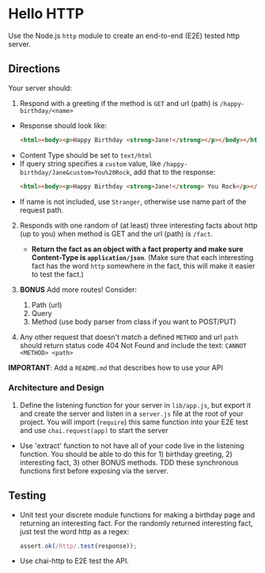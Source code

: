 Hello HTTP
======

Use the Node.js `http` module to create an end-to-end (E2E) tested http server. 

## Directions

Your server should:

1. Respond with a greeting if the method is `GET` and url (path) is `/happy-birthday/<name>`
  * Response should look like: 
      ```html
      <html><body><p>Happy Birthday <strong>Jane!</strong></p></body></html>
      ```
  * Content Type should be set to `text/html`
  * If query string specifies a `custom` value, like `/happy-birthday/Jane&custom=You%20Rock`, add that
  to the response: 
      ```html
      <html><body><p>Happy Birthday <strong>Jane!</strong> You Rock</p></body></html>
      ```
  * If name is not included, use `Stranger`, otherwise use name part of the request path.
  
2. Responds with one random of (at least) three interesting facts about http (up to you) when method is 
GET and the url (path) is `/fact`. 
    * **Return the fact as an object with a fact property and make sure Content-Type 
is `application/json`**. (Make sure that each interesting fact has the word `http` somewhere in the fact, 
this will make it easier to test the fact.)

3. **BONUS** Add more routes! Consider:
    1. Path (url)
    1. Query
    1. Method (use body parser from class if you want to POST/PUT)
4. Any other request that doesn't match a defined `METHOD` and url `path` should return status code 404 Not Found 
and include the text: `CANNOT <METHOD> <path>`

**IMPORTANT**: Add a `README.md` that describes how to use your API 

### Architecture and Design

1. Define the listening function for your server in `lib/app.js`, but export it and create the server and listen 
in a `server.js` file at the root of your project. You will import (`require`) this same function into your E2E test
and use `chai.request(app)` to start the server
* Use 'extract' function to not have all of your code live in the listening function. You should be able to do this
for 1) birthday greeting, 2) interesting fact, 3) other BONUS methods. TDD these synchronous functions first before 
exposing via the server.

## Testing

* Unit test your discrete module functions for making a birthday page and returning an interesting fact. For the 
randomly returned interesting fact, just test the word http as a regex:

    ```js
    assert.ok(/http/.test(response));
    ```

* Use chai-http to E2E test the API.

